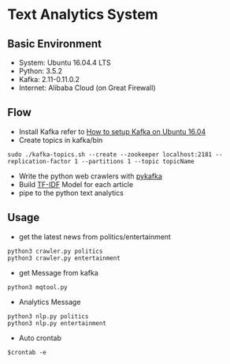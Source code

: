 # Text Analytics System

## Basic Environment 
* System: Ubuntu 16.04.4 LTS
* Python: 3.5.2
* Kafka: 2.11-0.11.0.2
* Internet: Alibaba Cloud (on Great Firewall)

## Flow
* Install Kafka refer to [How to setup Kafka on Ubuntu 16.04](https://hevodata.com/blog/how-to-set-up-kafka-on-ubuntu-16-04/) 
* Create topics in kafka/bin 
```
sudo ./kafka-topics.sh --create --zookeeper localhost:2181 --replication-factor 1 --partitions 1 --topic topicName
```   
* Write the python web crawlers with [pykafka](https://github.com/Parsely/pykafka) 
* Build [TF-IDF](https://www.jianshu.com/p/edf666d3995f) Model for each article 
* pipe to the python text analytics  


## Usage

* get the latest news from politics/entertainment 
```
python3 crawler.py politics 
python3 crawler.py entertainment
```   
* get Message from kafka 
```
python3 mqtool.py 
```
* Analytics Message 
```
python3 nlp.py politics 
python3 nlp.py entertainment
```
* Auto crontab 
```
$crontab -e
```
